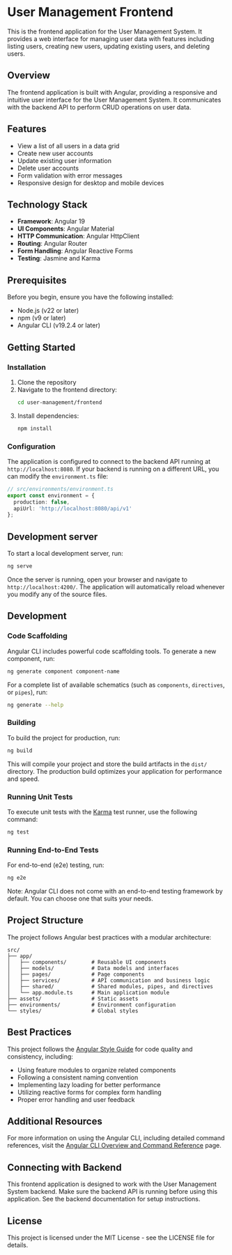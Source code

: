 # User Management Frontend

This is the frontend application for the User Management System. It provides a web interface for managing user data with features including listing users, creating new users, updating existing users, and deleting users.

## Overview

The frontend application is built with Angular, providing a responsive and intuitive user interface for the User Management System. It communicates with the backend API to perform CRUD operations on user data.

## Features

- View a list of all users in a data grid
- Create new user accounts
- Update existing user information
- Delete user accounts
- Form validation with error messages
- Responsive design for desktop and mobile devices

## Technology Stack

- **Framework**: Angular 19
- **UI Components**: Angular Material
- **HTTP Communication**: Angular HttpClient
- **Routing**: Angular Router
- **Form Handling**: Angular Reactive Forms
- **Testing**: Jasmine and Karma

## Prerequisites

Before you begin, ensure you have the following installed:
- Node.js (v22 or later)
- npm (v9 or later)
- Angular CLI (v19.2.4 or later)

## Getting Started

### Installation

1. Clone the repository
2. Navigate to the frontend directory:
   ```bash
   cd user-management/frontend
   ```
3. Install dependencies:
   ```bash
   npm install
   ```

### Configuration

The application is configured to connect to the backend API running at `http://localhost:8080`. If your backend is running on a different URL, you can modify the `environment.ts` file:

```typescript
// src/environments/environment.ts
export const environment = {
  production: false,
  apiUrl: 'http://localhost:8080/api/v1'
};
```

## Development server

To start a local development server, run:

```bash
ng serve
```

Once the server is running, open your browser and navigate to `http://localhost:4200/`. The application will automatically reload whenever you modify any of the source files.

## Development

### Code Scaffolding

Angular CLI includes powerful code scaffolding tools. To generate a new component, run:

```bash
ng generate component component-name
```

For a complete list of available schematics (such as `components`, `directives`, or `pipes`), run:

```bash
ng generate --help
```

### Building

To build the project for production, run:

```bash
ng build
```

This will compile your project and store the build artifacts in the `dist/` directory. The production build optimizes your application for performance and speed.

### Running Unit Tests

To execute unit tests with the [Karma](https://karma-runner.github.io) test runner, use the following command:

```bash
ng test
```

### Running End-to-End Tests

For end-to-end (e2e) testing, run:

```bash
ng e2e
```

Note: Angular CLI does not come with an end-to-end testing framework by default. You can choose one that suits your needs.

## Project Structure

The project follows Angular best practices with a modular architecture:

```
src/
├── app/
│   ├── components/        # Reusable UI components
│   ├── models/            # Data models and interfaces
│   ├── pages/             # Page components
│   ├── services/          # API communication and business logic
│   ├── shared/            # Shared modules, pipes, and directives
│   └── app.module.ts      # Main application module
├── assets/                # Static assets
├── environments/          # Environment configuration
└── styles/                # Global styles
```

## Best Practices

This project follows the [Angular Style Guide](https://angular.io/guide/styleguide) for code quality and consistency, including:

- Using feature modules to organize related components
- Following a consistent naming convention
- Implementing lazy loading for better performance
- Utilizing reactive forms for complex form handling
- Proper error handling and user feedback

## Additional Resources

For more information on using the Angular CLI, including detailed command references, visit the [Angular CLI Overview and Command Reference](https://angular.dev/tools/cli) page.

## Connecting with Backend

This frontend application is designed to work with the User Management System backend. Make sure the backend API is running before using this application. See the backend documentation for setup instructions.

## License

This project is licensed under the MIT License - see the LICENSE file for details.
